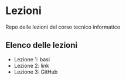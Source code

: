 # Lezioni
Repo delle lezioni del corso tecnico informatico

## Elenco delle lezioni
  - Lezione 1: basi
  - Lezione 2: link
  - Lezione 3: GitHub
